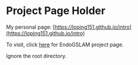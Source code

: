 # Project Page Holder

My personal page: [https://loping151.github.io/intro](https://loping151.github.io/intro)

To visit, click [here](https://loping151.github.io/endogslam) for EndoGSLAM project page.

Ignore the root directory.